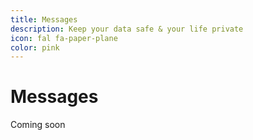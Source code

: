 ```yaml
---
title: Messages
description: Keep your data safe & your life private
icon: fal fa-paper-plane
color: pink
---
```


# Messages

<span class="tag yellow">Coming soon</span>
